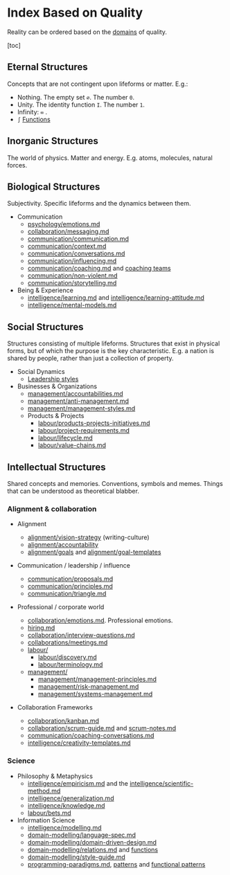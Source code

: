 # Index Based on Quality

Reality can be ordered based on the [domains](metaphysics/domains.md) of quality.

[toc]

## Eternal Structures

Concepts that are not contingent upon lifeforms or matter. E.g.:

- Nothing. The empty set `∅`. The number `0`.
- Unity. The identity function `I`. The number `1`.
- Infinity: `∞` .
- `∫` [Functions](../domain-modelling/relations.md)

## Inorganic Structures

The world of physics. Matter and energy. E.g. atoms, molecules, natural forces.

## Biological Structures

Subjectivity. Specific lifeforms and the dynamics between them.

- Communication
  - [psychology/emotions.md](psychology/emotions.md)
  - [collaboration/messaging.md](collaboration/messaging.md)
  - [communication/communication.md](communication/communication-overview.md)
  - [communication/context.md](communication/context.md)
  - [communication/conversations.md](communication/conversations.md)
  - [communication/influencing.md](communication/influencing.md)
  - [communication/coaching.md](communication/coaching.md) and [coaching teams](communication/coaching-teams.md)
  - [communication/non-violent.md](communication/non-violent.md)
  - [communication/storytelling.md](communication/storytelling.md)
- Being & Experience
  - [intelligence/learning.md](intelligence/learning.md) and [intelligence/learning-attitude.md](intelligence/learning-attitude.md)
  - [intelligence/mental-models.md](intelligence/mental-models.md)

## Social Structures

Structures consisting of multiple lifeforms. Structures that exist in physical forms, but of which the purpose is the key characteristic. E.g. a nation is shared by people, rather than just a collection of property.

- Social Dynamics
  - [Leadership styles](alignment/eadership-styles.md)
- Businesses & Organizations
  - [management/accountabilities.md](management/accountabilities.md)
  - [management/anti-management.md](management/anti-management.md)
  - [management/management-styles.md](management/management-styles.md)
  - Products & Projects
    - [labour/products-projects-initiatives.md](labour/products-projects-initiatives.md)
    - [labour/project-requirements.md](labour/project-requirements.md)
    - [labour/lifecycle.md](labour/lifecycle.md)
    - [labour/value-chains.md](labour/value-chains.md)

## Intellectual Structures

Shared concepts and memories. Conventions, symbols and memes. Things that can be understood as theoretical blabber.

### Alignment & collaboration

- Alignment
  - [alignment/vision-strategy](alignment/vision-strategy-documents.md) (writing-culture)
  - [alignment/accountability](alignment/accountability.md)
  - [alignment/goals](alignment/goals.md) and [alignment/goal-templates](alignment/goal-templates.md)
- Communication / leadership / influence
  - [communication/proposals.md](communication/proposals.md)
  - [communication/principles.md](communication/principles.md)
  - [communication/triangle.md](communication/pyramid.md)

- Professional / corporate world
  - [collaboration/emotions.md](collaboration/emotions.md). Professional emotions.
  - [hiring.md](legacy/hiring.md)
  - [collaboration/interview-questions.md](collaboration/interview-questions.md)
  - [collaborations/meetings.md](collaborations/meetings.md)
  - [labour/](labour)
    - [labour/discovery.md](labour/discovery.md)
    - [labour/terminology.md](labour/terminology.md)
  - [management/](management)
    - [management/management-principles.md](management/management-principles.md)
    - [management/risk-management.md](management/risk-management.md)
    - [management/systems-management.md](management/systems-management.md)
- Collaboration Frameworks
  - [collaboration/kanban.md](collaboration/kanban.md)
  - [collaboration/scrum-guide.md](collaboration/scrum-guide.md) and [scrum-notes.md](collaboration/scrum-notes.md)
  - [communication/coaching-conversations.md](communication/coaching-conversations.md)
  - [intelligence/creativity-templates.md](intelligence/creativity-templates.md)

### Science

- Philosophy & Metaphysics
  - [intelligence/empiricism.md](intelligence/empiricism.md) and the [intelligence/scientific-method.md](intelligence/scientific-method.md)
  - [intelligence/generalization.md](intelligence/generalization.md)
  - [intelligence/knowledge.md](intelligence/knowledge.md)
  - [labour/bets.md](labour/bets.md)
- Information Science
  - [intelligence/modelling.md](intelligence/modelling.md)
  - [domain-modelling/language-spec.md](domain-modelling/language-spec.md)
  - [domain-modelling/domain-driven-design.md](domain-modelling/style-guide.md)
  - [domain-modelling/relations.md](domain-modelling/relations.md) and [functions](math/functions.md)
  - [domain-modelling/style-guide.md](domain-modelling/style-guide.md)
  - [programming-paradigms.md](domain-modelling/programming-paradigms.md), [patterns](domain-modelling/programming-patterns.md) and [functional patterns](domain-modelling/programming-patterns-functional.md)


